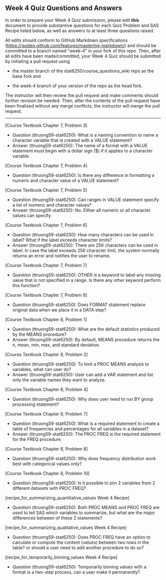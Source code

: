 ## Week 4 Quiz Questions and Answers

In order to prepare your Week 4 Quiz submission, please edit ***this*** document to provide substantive questions for each Quiz Problem and SAS Recipe listed below, as well as answers to at least three questions raised.

All edits should conform to GitHub Markdown specifications (https://guides.github.com/features/mastering-markdown/) and should be committed to a branch named "week-4" in your fork of this repo. Then, after all edits have been made/committed, your Week 4 Quiz should be submitted by initiating a pull request using

- the master branch of the stat6250/course_questions_wiki repo as the base fork and

- the week-4 branch of your version of the repo as the head fork.

The instructor will then review the pull request and make comments should further revision be needed. Then, after the contents of the pull request have been finalized without any merge conflicts, the instructor will merge the pull request.

********************************************************************************



[Course Textbook Chapter 7, Problem 3]
- Question (ttruong59-stat6250): What is a naming convention to name a character variable that is created with a VALUE statement?
- Answer (ttruong59-stat6250): The name of a format with a VALUE statement must begin with a dollar sign ($) if it applies to a character variable.



[Course Textbook Chapter 7, Problem 4]
- Question (ttruong59-stat6250): Is there any difference in formatting a numeric and character value of a VALUE statement?



[Course Textbook Chapter 7, Problem 5]
- Question (ttruong59-stat6250): Can ranges in VALUE statement specify a list of numeric and character values?
- Answer (ttruong59-stat6250): No. Either all numeric or all character values can specify.



[Course Textbook Chapter 7, Problem 6]
- Question (ttruong59-stat6250): How many characters can be used in label? What if the label exceeds character limits?
- Answer (ttruong59-stat6250): There are 256 characters can be used in label. In case the label exceeds 256 character limit, the system normally returns an error and notifies the user to rename. 



[Course Textbook Chapter 7, Problem 7]
- Question (ttruong59-stat6250): OTHER is a keyword to label any missing value that is not specified in a range. Is there any other keyword perform this function? 



[Course Textbook Chapter 7, Problem 8]
- Question (ttruong59-stat6250): Does FORMAT statement replace original data when we place it in a DATA step?



[Course Textbook Chapter 8, Problem 1]
- Question (ttruong59-stat6250): What are the default statistics produced by the MEANS procedure?
- Answer (ttruong59-stat6250): By default, MEANS procedure returns the n, mean, min, max, and standard deviation.



[Course Textbook Chapter 8, Problem 2]
- Question (ttruong59-stat6250): To limit a PROC MEANS analysis to variables, what can user do? 
- Answer (ttruong59-stat6250): User can add a VAR statement and list only the variable names they want to analyze.



[Course Textbook Chapter 8, Problem 4]
- Question (ttruong59-stat6250): Why does user need to run BY group processing statement?



[Course Textbook Chapter 8, Problem 7]
- Question (ttruong59-stat6250): What is a required statement to create a table of frequencies and percentages for all variables in a dataset?
- Answer (ttruong59-stat6250): The PROC FREQ is the required statement for the FREQ procedure.



[Course Textbook Chapter 8, Problem 8]
- Question (ttruong59-stat6250): Why does frequency distribution work best with categorical values only?



[Course Textbook Chapter 8, Problem 10]
- Question (ttruong59-stat6250): Is it possible to join 2 variables from 2 different datasets with PROC FREQ?



[recipe_for_summarizing_quantitative_values Week 4 Recipe]
- Question (ttruong59-stat6250): Both PROC MEANS and PROC FREQ are used to tell SAS which variables to summarize, but what are the major differences between of these 2 statements?



[recipe_for_summarizing_qualitative_values Week 4 Recipe]
- Question (ttruong59-stat6250): Does PROC FREQ have an option to calculate or compute the content (values) between two rows in the table? or should a user need to add another procedure to do so?



[recipe_for_temporarily_binning_values Week 4 Recipe]
- Question (ttruong59-stat6250): Temporarily binning values with a format is a two-step process, can a user make it permanently?


